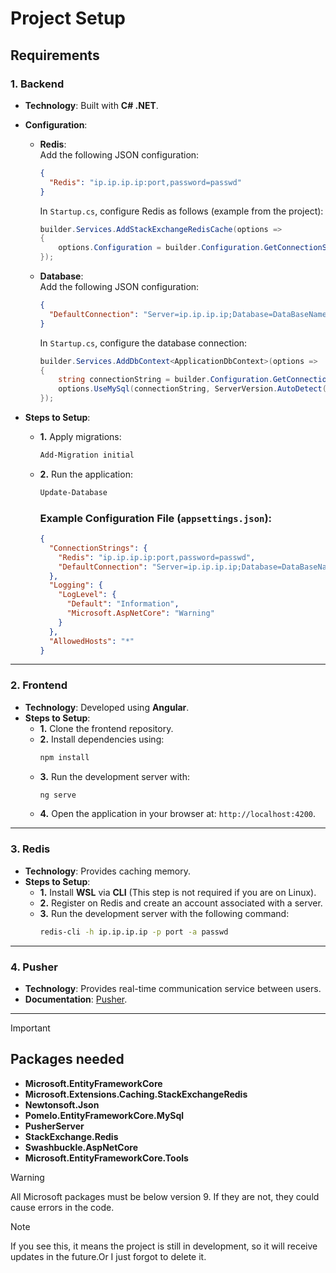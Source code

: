# Project Setup

## Requirements

### 1. **Backend**  
- **Technology**: Built with **C# .NET**.  
- **Configuration**:  
  - **Redis**:  
    Add the following JSON configuration:  
    ```json
    {
      "Redis": "ip.ip.ip.ip:port,password=passwd"
    }
    ```
    In `Startup.cs`, configure Redis as follows (example from the project):  
    ```csharp
    builder.Services.AddStackExchangeRedisCache(options =>
    {
        options.Configuration = builder.Configuration.GetConnectionString("Redis");
    });
    ```

  - **Database**:  
    Add the following JSON configuration:  
    ```json
    {
      "DefaultConnection": "Server=ip.ip.ip.ip;Database=DataBaseName;Uid=root;Pwd=your_password;"
    }
    ```
    In `Startup.cs`, configure the database connection:  
    ```csharp
    builder.Services.AddDbContext<ApplicationDbContext>(options =>
    {
        string connectionString = builder.Configuration.GetConnectionString("DefaultConnection");
        options.UseMySql(connectionString, ServerVersion.AutoDetect(connectionString));
    });
    ```

- **Steps to Setup**:  
  - **1.** Apply migrations:  
    ```bash
    Add-Migration initial
    ```
  - **2.** Run the application:  
    ```bash
    Update-Database
    ```

      ### Example Configuration File (`appsettings.json`):  
      ```json
      {
        "ConnectionStrings": {
          "Redis": "ip.ip.ip.ip:port,password=passwd",
          "DefaultConnection": "Server=ip.ip.ip.ip;Database=DataBaseName;Uid=root;Pwd=your_password;"
        },
        "Logging": {
          "LogLevel": {
            "Default": "Information",
            "Microsoft.AspNetCore": "Warning"
          }
        },
        "AllowedHosts": "*"
      }
      ```
---

### 2. **Frontend**  
- **Technology**: Developed using **Angular**.  
- **Steps to Setup**:  
  - **1.** Clone the frontend repository.
  - **2.** Install dependencies using:
    ```bash
    npm install
    ```
  - **3.** Run the development server with:
    ```bash
    ng serve
    ```
  - **4.** Open the application in your browser at:
    `http://localhost:4200`.

---

### 3. **Redis**  
- **Technology**: Provides caching memory.  
- **Steps to Setup**:  
  - **1.** Install **WSL** via **CLI** (This step is not required if you are on Linux).
  - **2.** Register on Redis and create an account associated with a server.
  - **3.** Run the development server with the following command:
    ```bash
    redis-cli -h ip.ip.ip.ip -p port -a passwd
    ```

---
### 4. **Pusher**  
- **Technology**: Provides real-time communication service between users.  
- **Documentation**: [Pusher](https://pusher.com/).
---




> [!IMPORTANT]
> <h2>Packages needed</h2>
>
> - **Microsoft.EntityFrameworkCore**
> - **Microsoft.Extensions.Caching.StackExchangeRedis**
> - **Newtonsoft.Json**
> - **Pomelo.EntityFrameworkCore.MySql**
> - **PusherServer**
> - **StackExchange.Redis**
> - **Swashbuckle.AspNetCore**
> - **Microsoft.EntityFrameworkCore.Tools**



> [!Warning]
> All Microsoft packages must be below version 9. If they are not, they could cause errors in the code.



> [!NOTE]
> If you see this, it means the project is still in development, so it will receive updates in the future.Or I just forgot to delete it.

